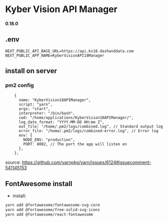 # Kyber Vision API Manager

#### 0.18.0

## .env

```
NEXT_PUBLIC_API_BASE_URL=https://api.kv18.dashanddata.com
NEXT_PUBLIC_APP_NAME=KyberVisionAPI18Manager
```

## install on server

### pm2 config

```
    {
      name: "KyberVision18APIManager",
      script: "yarn",
      args: "start",
      interpreter: "/bin/bash",
      cwd: "/home/applications/KyberVision18APIManager/",
      log_date_format: "YYYY-MM-DD HH:mm Z",
      out_file: "/home/.pm2/logs/combined.log", // Standard output log
      error_file: "/home/.pm2/logs/combined-error.log", // Error log
      env: {
        NODE_ENV: "production",
        PORT: 8002, // The port the app will listen on
      },
    },
```

source: https://github.com/yarnpkg/yarn/issues/6124#issuecomment-541145153

## FontAwesome install

- install:

```bash
yarn add @fortawesome/fontawesome-svg-core
yarn add @fortawesome/free-solid-svg-icons
yarn add @fortawesome/react-fontawesome
```
